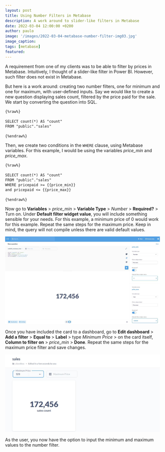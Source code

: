 ```yaml
---
layout: post
title: Using Number Filters in Metabase  
description: A work around to slider-like filters in Metabase
date: 2022-03-04 12:00:00 +0200
author: paulo
image: '/images/2022-03-04-metabase-number-filter-img03.jpg'
image_caption: 
tags: [metabase]
featured: 
---
```


A requirement from one of my clients was to be able to filter by prices in Metabase. Intuitively, I thought of a slider-like filter in Power BI. However, such filter does not exist in Metabase.

But here is a work around: creating two number filters, one for minimum and one for maximum, with user-defined inputs. Say we would like to create a new question displaying sales count, filtered by the price paid for the sale. We start by converting the question into SQL.

    {%raw%} 

    SELECT count(*) AS "count"
    FROM "public"."sales"

    {%endraw%}

Then, we create two conditions in the `WHERE` clause, using Metabase variables. For this example, I would be using the variables *price_min* and *price_max*.

    {%raw%} 

    SELECT count(*) AS "count"
    FROM "public"."sales"
    WHERE pricepaid >= {{price_min}}
    and pricepaid <= {{price_max}}

    {%endraw%}


Now go to **Variables** > *price_min* > **Variable Type** > *Number* > **Required?** > Turn on. Under **Default filter widget value**, you will include something sensible for your needs. For this example, a minimum price of 0 would work for this example. Repeat the same steps for the maximum price. Keep in mind, the query will not compile unless there are valid default values.

![2022-03-04-metabase-number-filter-img01](/images/2022-03-04-metabase-number-filter-img01.jpg)

Once you have included the card to a dashboard, go to **Edit dashboard** > **Add a filter** > **Equal to** > **Label** > type *Minimum Price* > on the card itself, **Column to filter on** > *price_min* > **Done**. Repeat the same steps for the maximum price filter and save changes. 

![2022-03-04-metabase-number-filter-img02](/images/2022-03-04-metabase-number-filter-img02.jpg)

As the user, you now have the option to input the minimum and maximum values to the number filter.